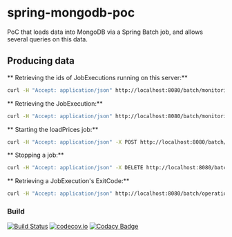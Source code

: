 # spring-mongodb-poc

PoC that loads data into MongoDB via a Spring Batch job, and allows several queries on this data.

## Producing data

** Retrieving the ids of JobExecutions running on this server:**

```bash
curl -H "Accept: application/json" http://localhost:8080/batch/monitoring/jobs/runningexecutions
```

** Retrieving the JobExecution:**

```bash
curl -H "Accept: application/json" http://localhost:8080/batch/monitoring/jobs/executions/{executionId}
```

** Starting the loadPrices job:**

```bash
curl -H "Accept: application/json" -X POST http://localhost:8080/batch/operations/jobs/loadPrices -d "jobParameters=dataFile=sample-data-2.csv"
```

** Stopping a job:**

```bash
curl -H "Accept: application/json" -X DELETE http://localhost:8080/batch/operations/jobs/executions/{executionId}
```

** Retrieving a JobExecution's ExitCode:**

```bash
curl -H "Accept: application/json" http://localhost:8080/batch/operations/jobs/executions/{executionId}
```

### Build

[![Build Status](https://secure.travis-ci.org/armandorvila/cloud-native-accounts.png)](http://travis-ci.org/armandorvila/cloud-native-accounts) [![codecov.io](https://codecov.io/github/armandorvila/cloud-native-accounts/coverage.svg)](https://codecov.io/github/armandorvila/cloud-native-accounts) [![Codacy Badge](https://api.codacy.com/project/badge/Grade/62c434b415f444e48bbed29f83b57a1f)](https://www.codacy.com/app/armandorvila/cloud-native-accounts?utm_source=github.com&utm_medium=referral&utm_content=armandorvila/cloud-native-accounts&utm_campaign=Badge_Grade)
